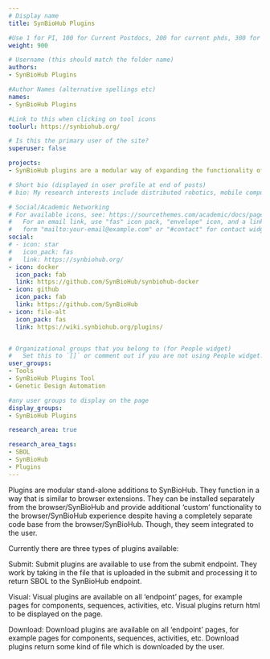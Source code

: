 ```yaml
---
# Display name
title: SynBioHub Plugins

#Use 1 for PI, 100 for Current Postdocs, 200 for current phds, 300 for current masters, 400 for current undergrads, 800 for alum postdocs, 810 for alum phds, 820 for alum masters, and 830 for alum undergrads, 900 for tools, 1000 for projects, 900 for tools, 1000 for projects
weight: 900

# Username (this should match the folder name)
authors:
- SynBioHub Plugins

#Author Names (alternative spellings etc)
names:
- SynBioHub Plugins

#Link to this when clicking on tool icons
toolurl: https://synbiohub.org/

# Is this the primary user of the site?
superuser: false

projects:
- SynBioHub plugins are a modular way of expanding the functionality of Synbiohub.

# Short bio (displayed in user profile at end of posts)
# bio: My research interests include distributed robotics, mobile computing and programmable matter.

# Social/Academic Networking
# For available icons, see: https://sourcethemes.com/academic/docs/page-builder/#icons
#   For an email link, use "fas" icon pack, "envelope" icon, and a link in the
#   form "mailto:your-email@example.com" or "#contact" for contact widget.
social:
# - icon: star
#   icon_pack: fas
#   link: https://synbiohub.org/
- icon: docker
  icon_pack: fab
  link: https://github.com/SynBioHub/synbiohub-docker
- icon: github
  icon_pack: fab
  link: https://github.com/SynBioHub
- icon: file-alt
  icon_pack: fas
  link: https://wiki.synbiohub.org/plugins/


# Organizational groups that you belong to (for People widget)
#   Set this to `[]` or comment out if you are not using People widget.
user_groups:
- Tools
- SynBioHub Plugins Tool
- Genetic Design Automation

#any user groups to display on the page
display_groups:
- SynBioHub Plugins

research_area: true

research_area_tags:
- SBOL
- SynBioHub
- Plugins
---
```

Plugins are modular stand-alone additions to SynBioHub. They function in a way that is similar to browser extensions. They can be installed separately from the browser/SynBioHub and provide additional ‘custom’ functionality to the browser/SynBioHub experience despite having a completely separate code base from the browser/SynBioHub. Though, they seem integrated to the user.

Currently there are three types of plugins available:

Submit: Submit plugins are available to use from the submit endpoint. They work by taking in the file that is uploaded in the submit and processing it to return SBOL to the SynBioHub endpoint.

Visual: Visual plugins are available on all ‘endpoint’ pages, for example pages for components, sequences, activities, etc. Visual plugins return html to be displayed on the page.

Download: Download plugins are available on all ‘endpoint’ pages, for example pages for components, sequences, activities, etc. Download plugins return some kind of file which is downloaded by the user.